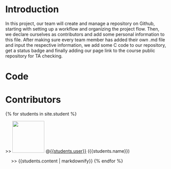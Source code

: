 # Introduction
In this project, our team will create and manage a repository on Github, starting with setting up a workflow and organizing the project flow. Then, we declare ourselves as contributors and add some personal information to this file. After making sure every team member has added their own .md file and input the respective information, we add some C code to our repository, get a status badge and finally adding our page link to the course public repository for TA checking.

# Code

# Contributors

{% for students in site.student %}
    <p> >> <img src="{{students.image}}" width="100" height="100">
        @<a href="https://github.com/{{students.user}}">{{students.user}}</a> 
        ({{students.name}}) </p>
    <p> &emsp; >> {{students.content | markdownify}}
{% endfor %}
